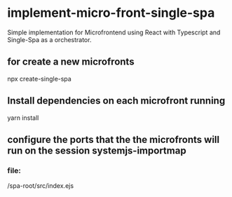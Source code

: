 # implement-micro-front-single-spa

Simple implementation for Microfrontend using React with Typescript and Single-Spa as a orchestrator.

## for create a new microfronts

npx create-single-spa

## Install dependencies on each microfront running
 
yarn install

## configure the ports that the the microfronts will run on the session systemjs-importmap

### file: 

/spa-root/src/index.ejs

